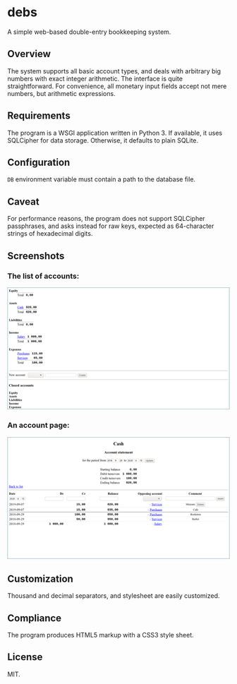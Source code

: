 # debs
A simple web-based double-entry bookkeeping system.

## Overview
The system supports all basic account types, and deals with arbitrary
big numbers with exact integer arithmetic. The interface is quite
straightforward. For convenience, all monetary input fields accept not
mere numbers, but arithmetic expressions.

## Requirements
The program is a WSGI application written in Python 3. If available, it
uses SQLCipher for data storage. Otherwise, it defaults to plain SQLite.

## Configuration
`DB` environment variable must contain a path to the database file.

## Caveat
For performance reasons, the program does not support SQLCipher
passphrases, and asks instead for raw keys, expected as 64-character
strings of hexadecimal digits.

## Screenshots
### The list of accounts:
![](docs/list.png)
### An account page:
![](docs/acct.png)

## Customization
Thousand and decimal separators, and stylesheet are easily customized.

## Compliance
The program produces HTML5 markup with a CSS3 style sheet.

## License
MIT.
